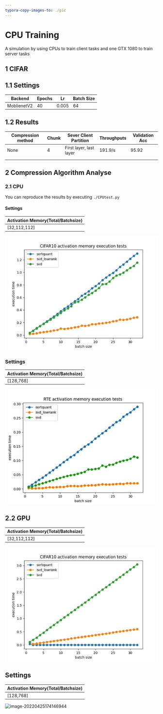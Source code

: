 ```yaml
---
typora-copy-images-to: ./pic
---
```


# CPU Training

A simulation by using CPUs to train client tasks and one GTX 1080 to train server tasks

## 1 CIFAR

## 1.1 Settings

| Backend     | Epochs | Lr    | Batch Size |
| ----------- | ------ | ----- | ---------- |
| MoblienetV2 | 40     | 0.005 | 64         |

## 1.2 Results

| Compression method | Chunk | Sever Client Partition  | Throughputs | Validation Acc |
| ------------------ | ----- | ----------------------- | ----------- | -------------- |
| None               | 4     | First layer, last layer | 191.9/s     | 95.92          |
|                    |       |                         |             |                |
|                    |       |                         |             |                |

## 2 Compression Algorithm Analyse

### 2.1 CPU

You can reproduce the results by executing `./CPUtest.py`

#### Settings

| Activation Memory(Total/Batchsize) |
| ---------------------------------- |
| [32,112,112]                       |

![image-20220421173843653](./pic/test.jpg)

### Settings

| Activation Memory(Total/Batchsize) |
| ---------------------------------- |
| [128,768]                          |

![image-20220425172011591](./pic/image-20220425172011591.png)



## 2.2 GPU

| Activation Memory(Total/Batchsize) |
| ---------------------------------- |
| [32,112,112]                       |

![image-20220421173843653](./pic/test_gpu.jpg)

## Settings

| Activation Memory(Total/Batchsize) |
| ---------------------------------- |
| [128,768]                          |

![image-20220425174146944](/Users/catbeta/Documents/research/gpipe_test/cpu_client/pic/image-20220425174146944.png)
